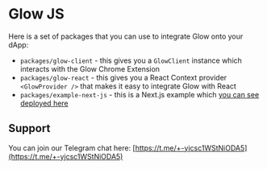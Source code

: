 # Glow JS

Here is a set of packages that you can use to integrate Glow onto your dApp:

- `packages/glow-client` - this gives you a `GlowClient` instance which interacts with the Glow Chrome Extension
- `packages/glow-react` - this gives you a React Context provider `<GlowProvider />` that makes it easy to integrate Glow with React
- `packages/example-next-js` - this is a Next.js example which [you can see deployed here](https://glow-js.luma-dev.com/)

## Support

You can join our Telegram chat here: [https://t.me/+-yjcsc1WStNiODA5](https://t.me/+-yjcsc1WStNiODA5)
